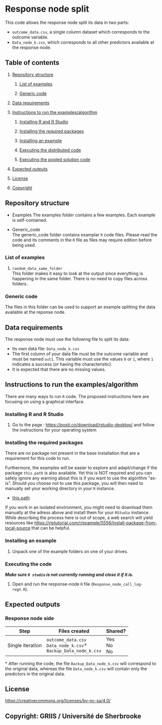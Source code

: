 # Response node split

This code allows the  response node split its data in two parts:
- `outcome_data.csv`, a single column dataset which corresponds to the outcome variable.
- `Data_node_k.csv`, which corresponds to all other predictors available at the response node.

## Table of contents

1. [Repository structure](#repository-structure)

	1. [List of examples](#list-of-examples)

	2. [Generic code](#generic-code)

2. [Data requirements](#Data-requirements)

3. [Instructions to run the examples/algorithm](#instructions-to-run-the-examplesalgorithm)

	1. [Installing R and R Studio](#installing-r-and-r-studio)
	
	2. [Installing the required packages](#installing-the-required-packages)
	
	3. [Installing an example](#installing-an-example)
	
	4. [Executing the distributed code](#executing-the-distributed-code)
	
	5. [Executing the pooled solution code](#executing-the-pooled-solution-code)
	
4. [Expected outputs](#expected-outputs)

5. [License](#license-httpscreativecommonsorglicensesby-nc-sa40)

6. [Copyright](#copyright-griis--université-de-sherbrooke)

## Repository structure

- Examples
The examples folder contains a few examples. Each example is self-contained.

- Generic_code  
The generic_code folder contains examplar `R` code files. Please read the code and its comments in the `R` file as files may require edition before being used.

### List of examples

1. `random_data_same_folder`  
This folder makes it easy to look at the output since everything is happening in the same folder. There is no need to copy files across folders.

### Generic code

The files in this folder can be used to support an example splitting the data available at the reponse node.

## Data requirements

The response node must use the following file to split its data:

- Its own data file: `Data_node_k.csv`
- The first column of your data file must be the outcome variable and must be named `out1`. This variable must use the values `0` or `1`, where `1` indicates a success (or having the characteristic).
- It is expected that there are no missing values. 

## Instructions to run the examples/algorithm

There are many ways to run `R` code. The proposed instructions here are focusing on using a graphical interface.

### Installing R and R Studio

1. Go to the page : https://posit.co/download/rstudio-desktop/ and follow the instructions for your operating system

### Installing the required packages

There are no package not present in the base installation that are a requirement for this code to run.

Furthermore, the examples will be easier to explore and adapt/change if the package `this.path` is also available. Yet this is NOT required and you can safely ignore any warning about this is if you want to use the algorithm "as-is". Should you choose not to use this package, you will then need to manually set your working directory in your `R` instance.

- [this.path](https://cran.r-project.org/package=this.path)

If you work in an isolated environment, you might need to download them manually at the adress above and install them for your `RStudio` instance. While describing the process here is out of scope, a web search will yield resources like https://riptutorial.com/r/example/5556/install-package-from-local-source that can be helpful.

### Installing an example

1. Unpack one of the example folders on one of your drives.

### Executing the code 

***Make sure `R studio` is not currently running and close it if it is.***

1.	Open and run the response-node `R` file (`Response_node_call_log-regV.R`).

## Expected outputs

### Response node side

| Step | Files created | Shared? |
| ----------- | ----------- | ----------- |
| Single iteration | `outcome_data.csv` <br> `Data_node_k.csv`\* <br> `Backup_Data_node_k.csv` | Yes <br> No <br> No |

\* After running the code, the file `Backup_Data_node_k.csv` will correspond to the original data, whereas the file `Data_node_k.csv` will contain only the predictors in the original data.

## License

https://creativecommons.org/licenses/by-nc-sa/4.0/

## Copyright: GRIIS / Université de Sherbrooke
